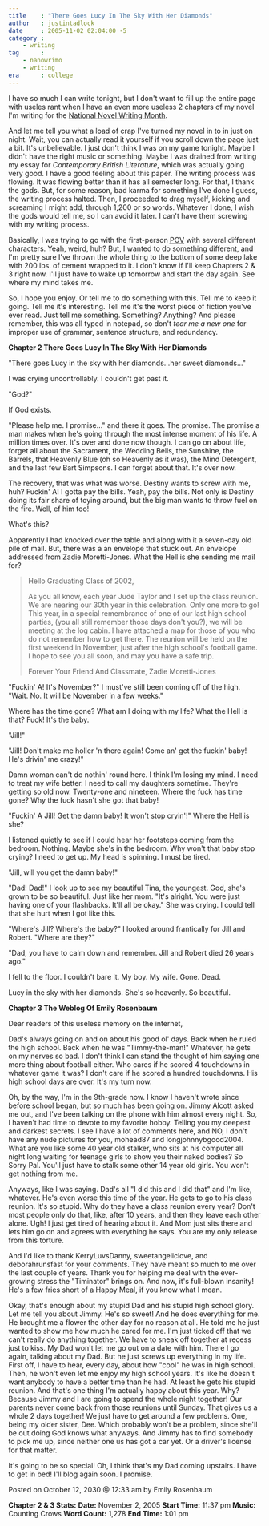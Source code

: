```yaml
---
title    : "There Goes Lucy In The Sky With Her Diamonds"
author   : justintadlock
date     : 2005-11-02 02:04:00 -5
category :
    - writing
tag      :
    - nanowrimo
    - writing
era      : college
---
```


I have so much I can write tonight, but I don't want to fill up the entire page with useles rant when I have an even more useless 2 chapters of my novel I'm writing for the <a href="http://www.nanowrimo.org" title="National Novel Writing Month Website" rel="external"> National Novel Writing Month</a>.

And let me tell you what a load of crap I've turned my novel in to in just on night.  Wait, you can actually read it yourself if you scroll down the page just a bit.  It's unbelievable.  I just don't think I was on my game tonight.  Maybe I didn't have the right music or something.  Maybe I was drained from writing my essay for <em> Contemporary British Literature</em>, which was actually going very good.  I have a good feeling about this paper.  The writing process was flowing.  It was flowing better than it has all semester long.  For that, I thank the gods.  But, for some reason, bad karma for something I've done I guess, the writing process halted.  Then, I proceeded to drag myself, kicking and screaming I might add, through 1,200 or so words.  Whatever  I done, I wish the gods would tell me, so I can avoid it later.  I can't have them screwing with my writing process.

Basically, I was trying to go with the first-person <acronym title="Point Of View"> POV</acronym> with several different characters.  Yeah, weird, huh?  But, I wanted to do something different, and I'm pretty sure I've thrown the whole thing to the bottom of some deep lake with 200 lbs. of cement wrapped to it.  I don't know if I'll keep  Chapters 2 & 3 right now.  I'll just have to wake up tomorrow and start the day again.  See where my mind takes me.

So, I hope you enjoy.  Or tell me to do something with this.  Tell me to keep it going.  Tell me it's interesting.  Tell me it's the worst piece of fiction you've ever read.  Just tell me something.  Something?  Anything?  And please remember, this was all typed in notepad, so don't <i> tear me a new one</i> for improper use of grammar, sentence structure, and redundancy.

<!--more-->

<strong>Chapter 2
There Goes Lucy In The Sky With Her Diamonds</strong>

"There goes Lucy in the sky with her diamonds...her sweet diamonds..."

I was crying uncontrollably.  I couldn't get past it.

"God?"

If God exists.

"Please help me.  I promise..." and there it goes.  The promise.  The promise a man makes when he's going through the most intense moment of his life.  A million times over.  It's over and done now though.  I can go on about life, forget all about the Sacrament, the Wedding Bells, the Sunshine, the Barrels, that Heavenly Blue (oh so Heavenly as it was), the Mind Detergent, and the last few Bart Simpsons.  I can forget about that.  It's over now.

The recovery, that was what was worse.  Destiny wants to screw with me, huh?  Fuckin' A!  I gotta pay the bills.  Yeah, pay the bills.  Not only is Destiny doing its fair share of toying around, but the big man wants to throw fuel on the fire.  Well, ef him too!

What's this?

Apparently I had knocked over the table and along with it a seven-day old pile of mail.  But, there was a an envelope that stuck out.  An envelope addressed from Zadie Moretti-Jones.  What the Hell is she sending me mail for?

> Hello Graduating Class of 2002,
>
> As you all know, each year Jude Taylor and I set up the class reunion.  We are nearing our 30th year in this celebration.  Only one more to go!  This year, in a special remembrance of one of our last high school parties, (you all still remember those days don't you?), we will be meeting at the log cabin.  I have attached a map for those of you who do not remember how to get there.  The reunion will be held on the first weekend in November, just after the high school's football game.  I hope to see you all soon, and may you have a safe trip.
>
> Forever Your Friend And Classmate,
> Zadie Moretti-Jones

"Fuckin' A!  It's November?"  I must've still been coming off of the high.  "Wait.  No.  It will be November in a few weeks."

Where has the time gone?  What am I doing with my life?  What the Hell is that?  Fuck!  It's the baby.

"Jill!"

"Jill!  Don't make me holler 'n there again!  Come an' get the fuckin' baby!  He's drivin' me crazy!"

Damn woman can't do nothin' round here.  I think I'm losing my mind.  I need to treat my wife better.  I need to call my daughters sometime.  They're getting so old now.  Twenty-one and nineteen.  Where the fuck has time gone?  Why the fuck hasn't she got that baby!

"Fuckin' A Jill! Get the damn baby!  It won't stop cryin'!"  Where the Hell is she?

I listened quietly to see if I could hear her footsteps coming from the bedroom.  Nothing.  Maybe she's in the bedroom.  Why won't that baby stop crying?  I need to get up.   My head is spinning.  I must be tired.

"Jill, will you get the damn baby!"

"Dad!  Dad!"  I look up to see my beautiful Tina, the youngest.  God, she's grown to be so beautiful.  Just like her mom.  "It's alright.  You were just having one of your flashbacks.  It'll all be okay."  She was crying.  I could tell that she hurt when I got like this.

"Where's Jill?  Where's the baby?"  I looked around frantically for Jill and Robert.  "Where are they?"

"Dad, you have to calm down and remember.  Jill and Robert died 26 years ago."

I fell to the floor.  I couldn't bare it.  My boy.  My wife.  Gone.  Dead.

Lucy in the sky with her diamonds.  She's so heavenly.  So beautiful.

<strong>Chapter 3
The Weblog Of Emily Rosenbaum</strong>

Dear readers of this useless memory on the internet,

Dad's always going on and on about his good ol' days.  Back when he ruled the high school.  Back when he was "Timmy-the-man!"  Whatever, he gets on my nerves so bad.  I don't think I can stand the thought of him saying one more thing about football either.  Who cares if he scored 4 touchdowns in whatever game it was?  I don't care if he scored a hundred touchdowns.  His high school days are over.  It's my turn now.

Oh, by the way, I'm in the 9th-grade now.  I know I haven't wrote since before school began, but so much has been going on.  Jimmy Alcott asked me out, and I've been talking on the phone with him almost every night.  So, I haven't had time to devote to my favorite hobby.  Telling you my deepest and darkest secrets.  I see I have a lot of comments here, and NO, I don't have any nude pictures for you, mohead87 and longjohnnybgood2004.  What are you like some 40 year old stalker, who sits at his computer all night long waiting for teenage girls to show you their naked bodies?  So Sorry Pal.  You'll just have to stalk some other 14 year old girls.  You won't get nothing from me.

Anyways, like I was saying.  Dad's all "I did this and I did that" and I'm like, whatever.  He's even worse this time of the year.  He gets to go to his class reunion.  It's so stupid.  Why do they have a class reunion every year?  Don't most people only do that, like, after 10 years, and then they leave each other alone.  Ugh!  I just get tired of hearing about it.  And Mom just sits there and lets him go on and agrees with everything he says.  You are my only release from this torture.

And I'd like to thank KerryLuvsDanny, sweetangeliclove, and deborahrunsfast for your comments.  They have meant so much to me over the last couple of years.  Thank you for helping me deal with the ever-growing stress the "Timinator" brings on.  And now, it's full-blown insanity!  He's a few fries short of a Happy Meal, if you know what I mean.

Okay, that's enough about my stupid Dad and his stupid high school glory.  Let me tell you about Jimmy.  He's so sweet!  And he does everything for me.  He brought me a flower the other day for no reason at all.  He told me he just wanted to show me how much he cared for me.  I'm just ticked off that we can't really do anything together.  We have to sneak off together at recess just to kiss.  My Dad won't let me go out on a date with him.  There I go again, talking about my Dad.  But he just screws up everything in my life.  First off, I have to hear, every day, about how "cool" he was in high school.  Then, he won't even let me enjoy my high school years.  It's like he doesn't want anybody to have a better time than he had.  At least he gets his stupid reunion.  And that's one thing I'm actually happy about this year.  Why?  Because Jimmy and I are going to spend the whole night together!  Our parents never come back from those reunions until Sunday.  That gives us a whole 2 days together!  We just have to get around a few problems.  One, being my older sister, Dee.  Which probably won't be a problem, since she'll be out doing God knows what anyways.  And Jimmy has to find somebody to pick me up, since neither one us has got a car yet.  Or a driver's license for that matter.

It's going to be so special!  Oh, I think that's my Dad coming upstairs.  I have to get in bed!  I'll blog again soon.  I promise.

Posted on October 12, 2030 @ 12:33 am
by Emily Rosenbaum

<strong>Chapter 2 & 3 Stats:</strong>
<strong>Date:</strong> November 2, 2005
<strong>Start Time:</strong> 11:37 pm
<strong>Music:</strong> Counting Crows
<strong>Word Count:</strong> 1,278
<strong>End Time:</strong> 1:01 pm
